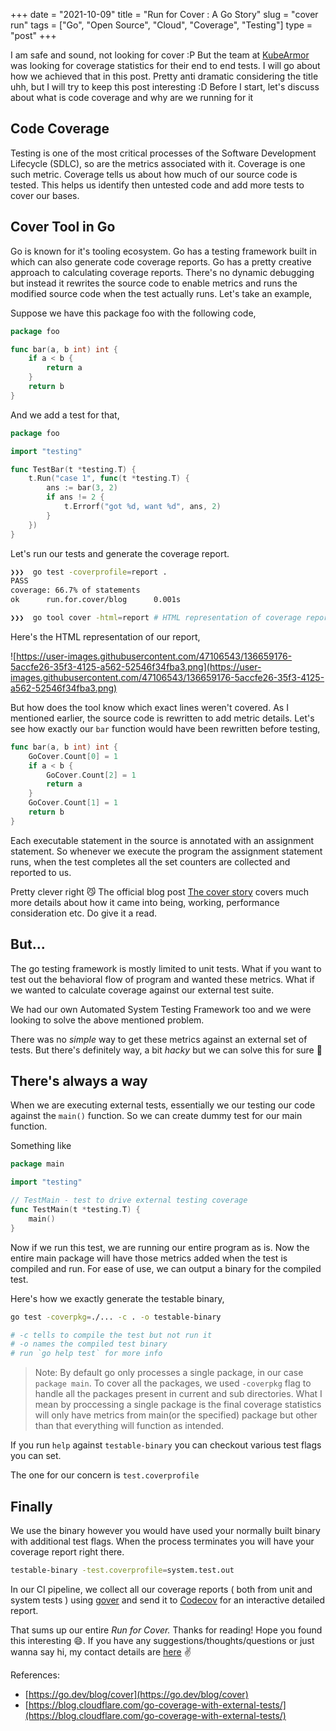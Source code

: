 +++ 
date = "2021-10-09"
title = "Run for Cover : A Go Story"
slug = "cover run"
tags = ["Go", "Open Source", "Cloud", "Coverage", "Testing"]
type = "post"
+++

I am safe and sound, not looking for cover :P But the team at [KubeArmor](https://github.com/kubearmor/KubeArmor#kubearmor) was looking for coverage statistics for their end to end tests. I will go about how we achieved that in this post. Pretty anti dramatic considering the title uhh, but I will try to keep this post interesting :D
Before I start, let's discuss about what is code coverage and why are we running for it

## Code Coverage

Testing is one of the most critical processes of the Software Development Lifecycle (SDLC), so are the metrics associated with it. Coverage is one such metric. Coverage tells us about how much of our source code is tested. This helps us identify then untested code and add more tests to cover our bases.

## Cover Tool in Go

Go is known for it's tooling ecosystem. Go has a testing framework built in which can also generate code coverage reports. Go has a pretty creative approach to calculating coverage reports. There's no dynamic debugging but instead it rewrites the source code to enable metrics and runs the modified source code when the test actually runs. Let's take an example,

Suppose we have this package foo with the following code,

```go
package foo

func bar(a, b int) int {
	if a < b {
		return a
	}
	return b
}
```

And we add a test for that,

```go
package foo

import "testing"

func TestBar(t *testing.T) {
	t.Run("case 1", func(t *testing.T) {
		ans := bar(3, 2)
		if ans != 2 {
			t.Errorf("got %d, want %d", ans, 2)
		}
	})
}
```

Let's run our tests and generate the coverage report.

```bash
❯❯❯  go test -coverprofile=report .
PASS
coverage: 66.7% of statements
ok      run.for.cover/blog      0.001s

❯❯❯  go tool cover -html=report # HTML representation of coverage report
```

Here's the HTML representation of our report,

![https://user-images.githubusercontent.com/47106543/136659176-5accfe26-35f3-4125-a562-52546f34fba3.png](https://user-images.githubusercontent.com/47106543/136659176-5accfe26-35f3-4125-a562-52546f34fba3.png)

But how does the tool know which exact lines weren't covered. As I mentioned earlier, the source code is rewritten to add metric details. Let's see how exactly our `bar` function would have been rewritten before testing,

```go
func bar(a, b int) int {
	GoCover.Count[0] = 1
	if a < b {
		GoCover.Count[2] = 1
		return a
	}
	GoCover.Count[1] = 1
	return b
}
```

Each executable statement in the source is annotated with an assignment statement. So whenever we execute the program the assignment statement runs, when the test completes all the set counters are collected and reported to us.

Pretty clever right 😼 The official blog post [The cover story](https://go.dev/blog/cover) covers much more details about how it came into being, working, performance consideration etc. Do give it a read.

## But...

The go testing framework is mostly limited to unit tests. What if you want to test out the behavioral flow of program and wanted these metrics. What if we wanted to calculate coverage against our external test suite.

We had our own Automated System Testing Framework too and we were looking to solve the above mentioned problem.

There was no *simple* way to get these metrics against an external set of tests. But there's definitely way, a bit *hacky* but we can solve this for sure 🌚

## There's always a way

When we are executing external tests, essentially we our testing our code against the `main()` function. So we can create dummy test for our main function.

Something like

```go
package main

import "testing"

// TestMain - test to drive external testing coverage
func TestMain(t *testing.T) {
	main()
}
```

Now if we run this test, we are running our entire program as is. Now the entire main package will have those metrics added when the test is compiled and run. For ease of use, we can output a binary for the compiled test.

 Here's how we exactly generate the testable binary,

```bash
go test -coverpkg=./... -c . -o testable-binary

# -c tells to compile the test but not run it
# -o names the compiled test binary
# run `go help test` for more info
```

> Note: By default go only processes a single package, in our case `package main`. To cover all the packages, we used `-coverpkg` flag to handle all the packages present in current and sub directories. What I mean by proccessing a single package is the final coverage statistics will only have metrics from main(or the specified) package but other than that everything will function as intended. 

If you run `help` against `testable-binary` you can checkout various test flags you can set.

The one for our concern is `test.coverprofile`

## Finally

We use the binary however you would have used your normally built binary with additional test flags. When the process terminates you will have your coverage report right there.

```bash
testable-binary -test.coverprofile=system.test.out
```

In our CI pipeline, we collect all our coverage reports ( both from unit and system tests ) using [gover](https://github.com/sozorogami/gover)
and send it to [Codecov](https://about.codecov.io/) for an interactive detailed report.

That sums up our entire *Run for Cover.* Thanks for reading! Hope you found this interesting 😄. If you have any suggestions/thoughts/questions or just wanna say hi, my contact details are [here](/contact) ✌️ 

References:

- [https://go.dev/blog/cover](https://go.dev/blog/cover)
- [https://blog.cloudflare.com/go-coverage-with-external-tests/](https://blog.cloudflare.com/go-coverage-with-external-tests/)